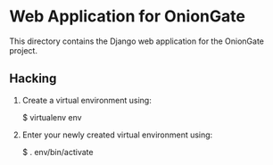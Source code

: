 Web Application for OnionGate
=============================

This directory contains the Django web application for the OnionGate project.

## Hacking

1. Create a virtual environment using:

    $ virtualenv env

2. Enter your newly created virtual environment using:

    $ . env/bin/activate
